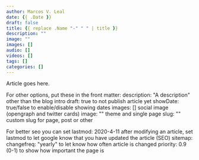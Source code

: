 ```yaml
---
author: Marcos V. Leal
date: {{ .Date }}
draft: false
title: {{ replace .Name "-" " " | title }}
description: ""
image: ""
images: []
audio: []
videos: []
tags: []
categories: []
---
```


Article goes here.

For other options, put these in the front matter:
  description:            "A description" other than the blog intro
  draft: true             to not publish article yet
  showDate: true/false    to enable/disable showing dates
  images: []              social image (opengraph and twitter cards)
  image: ""               theme and single page
  slug: ""                custom slug for page, post or other

For better seo you can set
  lastmod: 2020-4-11      after modifying an article, set lastmod to let google know
                          that you have updated the article (SEO)
  sitemap:
    changefreq: "yearly"  to let know how often article is changed
    priority: 0.9         (0-1) to show how important the page is
